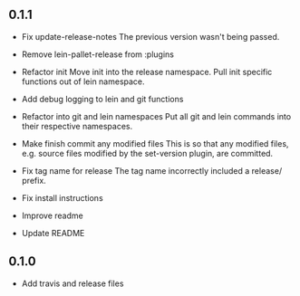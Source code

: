 ## 0.1.1

- Fix update-release-notes
  The previous version wasn't being passed.

- Remove lein-pallet-release from :plugins

- Refactor init
  Move init into the release namespace.  Pull init specific functions out of
  lein namespace.

- Add debug logging to lein and git functions

- Refactor into git and lein namespaces
  Put all git and lein commands into their respective namespaces.

- Make finish commit any modified files
  This is so that any modified files, e.g. source files modified by the 
  set-version plugin, are committed.

- Fix tag name for release
  The tag name incorrectly included a release/ prefix.

- Fix install instructions

- Improve readme

- Update README

## 0.1.0

- Add travis and release files

